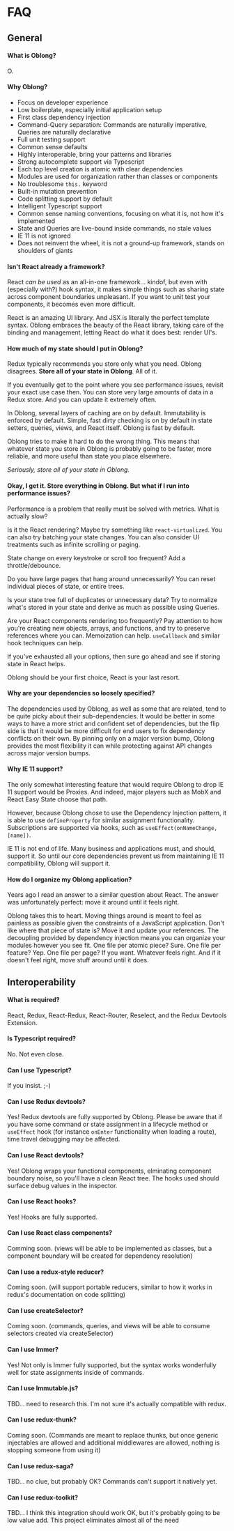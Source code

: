 # FAQ

## General

#### What is Oblong?

O.

#### Why Oblong?

- Focus on developer experience
- Low boilerplate, especially initial application setup
- First class dependency injection
- Command-Query separation: Commands are naturally imperative, Queries are naturally declarative
- Full unit testing support
- Common sense defaults
- Highly interoperable, bring your patterns and libraries
- Strong autocomplete support via Typescript
- Each top level creation is atomic with clear dependencies
- Modules are used for organization rather than classes or components
- No troublesome `this.` keyword
- Built-in mutation prevention
- Code splitting support by default
- Intelligent Typescript support
- Common sense naming conventions, focusing on what it is, not how it's implemented
- State and Queries are live-bound inside commands, no stale values
- IE 11 is not ignored
- Does not reinvent the wheel, it is not a ground-up framework, stands on shoulders of giants

#### Isn't React already a framework?

React _can be used_ as an all-in-one framework... kindof, but even with (especially with?) hook syntax, it makes simple things such as sharing state across component boundaries unpleasant. If you want to unit test your components, it becomes even more difficult.

React is an amazing UI library. And JSX is literally the perfect template syntax. Oblong embraces the beauty of the React library, taking care of the binding and management, letting React do what it does best: render UI's.

#### How much of my state should I put in Oblong?

Redux typically recommends you store only what you need. Oblong disagrees. **Store all of your state in Oblong**. All of it.

If you eventually get to the point where you see performance issues, revisit your exact use case then. You can store very large amounts of data in a Redux store. And you can update it extremely often.

In Oblong, several layers of caching are on by default. Immutability is enforced by default. Simple, fast dirty checking is on by default in state setters, queries, views, and React itself. Oblong is fast by default.

Oblong tries to make it hard to do the wrong thing. This means that whatever state you store in Oblong is probably going to be faster, more reliable, and more useful than state you place elsewhere.

_Seriously, store all of your state in Oblong._

#### Okay, I get it. Store everything in Oblong. But what if I run into performance issues?

Performance is a problem that really must be solved with metrics. What is actually slow?

Is it the React rendering? Maybe try something like `react-virtualized`. You can also try batching your state changes. You can also consider UI treatments such as infinite scrolling or paging.

State change on every keystroke or scroll too frequent? Add a throttle/debounce.

Do you have large pages that hang around unnecessarily? You can reset individual pieces of state, or entire trees.

Is your state tree full of duplicates or unnecessary data? Try to normalize what's stored in your state and derive as much as possible using Queries.

Are your React components rendering too frequently? Pay attention to how you're creating new objects, arrays, and functions, and try to preserve references where you can. Memoization can help. `useCallback` and similar hook techniques can help.

If you've exhausted all your options, then sure go ahead and see if storing state in React helps.

Oblong should be your first choice, React is your last resort.

#### Why are your dependencies so loosely specified?

The dependencies used by Oblong, as well as some that are related, tend to be quite picky about their sub-dependencies. It would be better in some ways to have a more strict and confident set of dependencies, but the flip side is that it would be more difficult for end users to fix dependency conflicts on their own. By pinning only on a major version bump, Oblong provides the most flexibility it can while protecting against API changes across major version bumps.

#### Why IE 11 support?

The only somewhat interesting feature that would require Oblong to drop IE 11 support would be Proxies. And indeed, major players such as MobX and React Easy State choose that path.

However, because Oblong chose to use the Dependency Injection pattern, it is able to use `defineProperty` for similar assignment functionality. Subscriptions are supported via hooks, such as `useEffect(onNameChange, [name])`.

IE 11 is not end of life. Many business and applications must, and should, support it. So until our core dependencies prevent us from maintaining IE 11 compatibility, Oblong will support it.

#### How do I organize my Oblong application?

Years ago I read an answer to a similar question about React. The answer was unfortunately perfect: move it around until it feels right.

Oblong takes this to heart. Moving things around is meant to feel as painless as possible given the constraints of a JavaScript application. Don't like where that piece of state is? Move it and update your references. The decoupling provided by dependency injection means you can organize your modules however you see fit. One file per atomic piece? Sure. One file per feature? Yep. One file per page? If you want. Whatever feels right. And if it doesn't feel right, move stuff around until it does.

## Interoperability

#### What is required?

React, Redux, React-Redux, React-Router, Reselect, and the Redux Devtools Extension.

#### Is Typescript required?

No. Not even close.

#### Can I use Typescript?

If you insist. ;-)

#### Can I use Redux devtools?

Yes! Redux devtools are fully supported by Oblong. Please be aware that if you have some command or state assignment in a lifecycle method or `useEffect` hook (for instance `onEnter` functionality when loading a route), time travel debugging may be affected.

#### Can I use React devtools?

Yes! Oblong wraps your functional components, elminating component boundary noise, so you'll have a clean React tree. The hooks used should surface debug values in the inspector.

#### Can I use React hooks?

Yes! Hooks are fully supported.

#### Can I use React class components?

Comming soon. (views will be able to be implemented as classes, but a component boundary will be created for dependency resolution)

#### Can I use a redux-style reducer?

Coming soon. (will support portable reducers, similar to how it works in redux's documentation on code splitting)

#### Can I use createSelector?

Coming soon. (commands, queries, and views will be able to consume selectors created via createSelector)

#### Can I use Immer?

Yes! Not only is Immer fully supported, but the syntax works wonderfully well for state assignments inside of commands.

#### Can I use Immutable.js?

TBD... need to research this. I'm not sure it's actually compatible with redux.

#### Can I use redux-thunk?

Coming soon. (Commands are meant to replace thunks, but once generic injectables are allowed and additional middlewares are allowed, nothing is stopping someone from using it)

#### Can I use redux-saga?

TBD... no clue, but probably OK? Commands can't support it natively yet.

#### Can I use redux-toolkit?

TBD... I think this integration should work OK, but it's probably going to be low value add. This project eliminates almost all of the need
